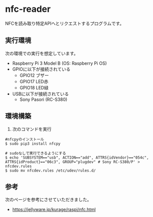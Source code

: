 # nfc-reader

NFCを読み取り特定APIへとリクエストするプログラムです。


## 実行環境

次の環境での実行を想定しています。

* Raspberry Pi 3 Model B (OS: Raspberry Pi OS)
* GPIOに以下が接続されている
    * GPIO12 ブザー
    * GPIO17 LED赤
    * GPIO18 LED緑
* USBに以下が接続されている
    * Sony Pasori (RC-S380)


## 環境構築

1. 次のコマンドを実行

```
#nfcpyのインストール 
$ sudo pip3 install nfcpy

# sudoなしで実行できるようにする
$ echo 'SUBSYSTEM=="usb", ACTION=="add", ATTRS{idVendor}=="054c", ATTRS{idProduct}=="06c3", GROUP="plugdev" # Sony RC-S380/P' > nfcdev.rules
$ sudo mv nfcdev.rules /etc/udev/rules.d/
```


## 参考

次のページを参考にさせていただきました。

* https://jellyware.jp/kurage/raspi/nfc.html
